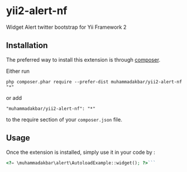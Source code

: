 yii2-alert-nf
=============
Widget Alert twitter bootstrap for Yii Framework 2

Installation
------------

The preferred way to install this extension is through [composer](http://getcomposer.org/download/).

Either run

```
php composer.phar require --prefer-dist muhammadakbar/yii2-alert-nf "*"
```

or add

```
"muhammadakbar/yii2-alert-nf": "*"
```

to the require section of your `composer.json` file.


Usage
-----

Once the extension is installed, simply use it in your code by  :

```php
<?= \muhammadakbar\alert\AutoloadExample::widget(); ?>```